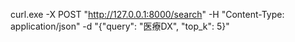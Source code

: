 curl.exe -X POST "http://127.0.0.1:8000/search" -H "Content-Type: application/json" -d "{\"query\": \"医療DX\", \"top_k\": 5}"